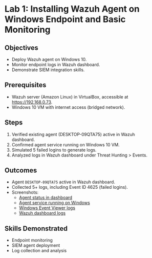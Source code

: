 # Lab 1: Installing Wazuh Agent on Windows Endpoint and Basic Monitoring

## Objectives
- Deploy Wazuh agent on Windows 10.
- Monitor endpoint logs in Wazuh dashboard.
- Demonstrate SIEM integration skills.

## Prerequisites
- Wazuh server (Amazon Linux) in VirtualBox, accessible at https://192.168.0.73.
- Windows 10 VM with internet access (bridged network).

## Steps
1. Verified existing agent (DESKTOP-09QTA75) active in Wazuh dashboard.
2. Confirmed agent service running on Windows 10 VM.
3. Simulated 5 failed logins to generate logs.
4. Analyzed logs in Wazuh dashboard under Threat Hunting > Events.

## Outcomes
- Agent `DESKTOP-09QTA75` active in Wazuh dashboard.
- Collected 5+ logs, including Event ID 4625 (failed logins).
- Screenshots:
  - [Agent status in dashboard](./assets/lab1-agent-status.png)
  - [Agent service running on Windows](./assets/lab1-agent-service.png)
  - [Windows Event Viewer logs](./assets/lab1-windows-logs.png)
  - [Wazuh dashboard logs](./assets/lab1-wazuh-logs.png)

## Skills Demonstrated
- Endpoint monitoring
- SIEM agent deployment
- Log collection and analysis

